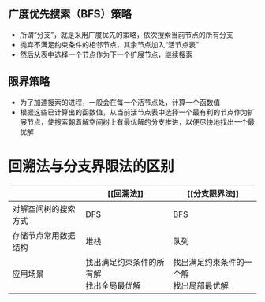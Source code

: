 
## 广度优先搜索（BFS）策略
+ 所谓“分支”，就是采用广度优先的策略，依次搜索当前节点的所有分支
+ 抛弃不满足约束条件的相邻节点，其余节点加入“活节点表”
+ 然后从表中选择一个节点作为下一个扩展节点，继续搜索
## 限界策略
+ 为了加速搜索的进程，一般会在每一个活节点处，计算一个函数值
+ 根据这些已计算出的函数值，从当前活节点表中选择一个最有利的节点作为扩展节点，使搜索朝着解空间树上有最优解的分支推进，以便尽快地找出一个最优解

# 回溯法与分支界限法的区别

|                      | [[回溯法]] | [[分支限界法]] |
| -------------------- | ------ | ---------- |
| 对解空间树的搜索方式     | DFS    | BFS        |
| 存储节点常用数据结构 | 堆栈   | 队列       |
| 应用场景             | 找出满足约束条件的所有解<br> 找出全局最优解      |       找出满足约束条件的一个解<br> 找出局部最优解    |





